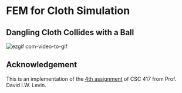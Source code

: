# FEM for Cloth Simulation

## Dangling Cloth Collides with a Ball

![ezgif com-video-to-gif](https://user-images.githubusercontent.com/78880538/218621568-0b209a0e-1eec-497a-af2f-30314bcc2f23.gif)


## Acknowledgement
This is an implementation of the [4th assignment](https://github.com/dilevin/CSC417-a4-cloth-simulation) of CSC 417 from Prof. David I.W. Levin.
